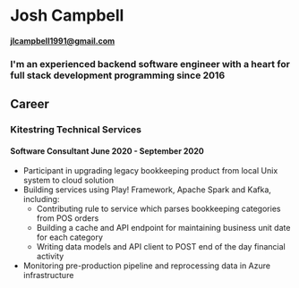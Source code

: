 # Josh Campbell
#### jlcampbell1991@gmail.com

### I'm an experienced backend software engineer with a heart for full stack development programming since 2016

## Career
### Kitestring Technical Services
#### Software Consultant June 2020 - September 2020
* Participant in upgrading legacy bookkeeping product from local Unix system to cloud solution
* Building services using Play! Framework, Apache Spark and Kafka, including:
  * Contributing rule to service which parses bookkeeping categories from POS orders
  * Building a cache and API endpoint for maintaining business unit date for each category
  * Writing data models and API client to POST end of the day financial activity
* Monitoring pre-production pipeline and reprocessing data in Azure infrastructure
